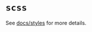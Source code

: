 # `scss`

See [docs/styles](https://github.ibm.com/Bluemix/bluemix-components/tree/master/docs/styles) for more details.
